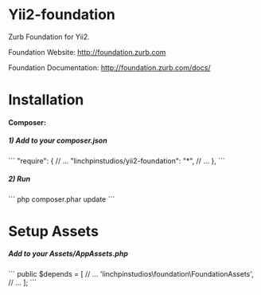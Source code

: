 Yii2-foundation
===============

Zurb Foundation for Yii2.

Foundation Website: http://foundation.zurb.com

Foundation Documentation: http://foundation.zurb.com/docs/


Installation
===============

<h4>Composer:</h4>

<h5>1) Add to your composer.json</h5>
```
"require": {
  // ...
  "linchpinstudios/yii2-foundation": "*",
  // ...
},
```

<h5>2) Run</h5>
```
php composer.phar update
```


Setup Assets
===============


<h5>Add to your Assets/AppAssets.php</h5>
```
public $depends = [
  // ...
  'linchpinstudios\foundation\FoundationAssets',
  // ...
];
```
